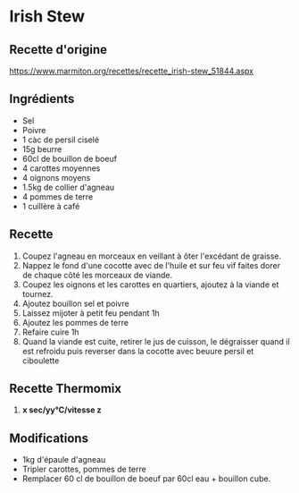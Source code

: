# Irish Stew
## Recette d'origine
https://www.marmiton.org/recettes/recette_irish-stew_51844.aspx

## Ingrédients
- Sel
- Poivre
- 1 càc de persil ciselé
- 15g beurre
- 60cl de bouillon de boeuf
- 4 carottes moyennes
- 4 oignons moyens
- 1.5kg de collier d'agneau
- 4 pommes de terre
- 1 cuillère à café

## Recette
1. Coupez l'agneau en morceaux en veillant à ôter l'excédant de graisse. 
2. Nappez le fond d'une cocotte avec de l'huile et sur feu vif faites dorer de chaque côté les morceaux de viande.
3. Coupez les oignons et les carottes en quartiers, ajoutez à la viande et tournez.
4. Ajoutez bouillon sel et poivre
5. Laissez mijoter à petit feu pendant 1h
6. Ajoutez les pommes de terre
7. Refaire cuire 1h
8. Quand la viande est cuite, retirer le jus de cuisson, le dégraisser quand il est refroidu puis reverser dans la cocotte avec beuure persil et ciboulette

## Recette Thermomix
1. **x sec/yy°C/vitesse z**

## Modifications
- 1kg d'épaule d'agneau
- Tripler carottes, pommes de terre
- Remplacer 60 cl de bouillon de boeuf par 60cl eau + bouillon cube.
